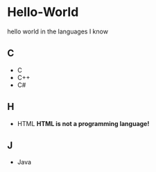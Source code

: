 # Hello-World
 hello world in the languages ​​I know

## C
- C
- C++
- C#

## H
- HTML **HTML is not a programming language!**

## J
- Java
